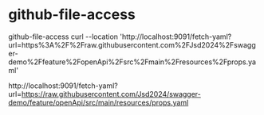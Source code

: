 # github-file-access
github-file-access
curl --location 'http://localhost:9091/fetch-yaml?url=https%3A%2F%2Fraw.githubusercontent.com%2FJsd2024%2Fswagger-demo%2Ffeature%2FopenApi%2Fsrc%2Fmain%2Fresources%2Fprops.yaml'



http://localhost:9091/fetch-yaml?url=https://raw.githubusercontent.com/Jsd2024/swagger-demo/feature/openApi/src/main/resources/props.yaml


